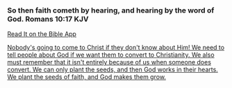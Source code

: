 <h3>So then faith cometh by hearing, and hearing by the word of God.
Romans 10:17 KJV</h3>
<a href = "https://bible.com/bible/1/rom.10.17.KJV">Read It on the Bible App
<p>Nobody's going to come to Christ if they don't know about Him! We need to tell people about God if we want them to convert to Christianity. We also must remember that it isn't entirely because of us when someone does convert. We can only plant the seeds, and then God works in their hearts. We plant the seeds of faith, and God makes them grow.</p>
